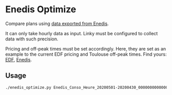 # Enedis Optimize

Compare plans using [data exported from Enedis](https://mon-compte-particulier.enedis.fr/suivi-de-mesures/?ajouter_telechargement=true).

It can only take hourly data as input. Linky must be configured to collect data with such precision.

Pricing and off-peak times must be set accordingly. Here, they are set as an example to the current EDF pricing and Toulouse off-peak times. Find yours: [EDF](https://particulier.edf.fr/content/dam/2-Actifs/Documents/Offres/Grille_prix_Tarif_Bleu.pdf), [Enedis](https://www.enedis.fr/heures-creuses/standard).

## Usage

```bash
./enedis_optimize.py Enedis_Conso_Heure_20200501-20200430_00000000000000.csv
```
